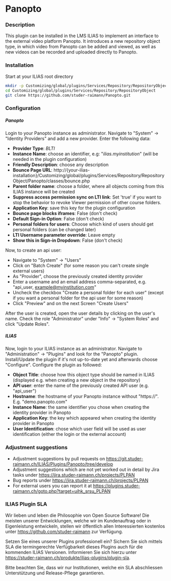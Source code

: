Panopto
==========
### Description
This plugin can be installed in the LMS ILIAS to implement an interface to the external video platform Panopto. It introduces a new repository object type, in which video from Panopto can be added and viewed, as well as new videos can be recorded and  uploaded directly to Panopto.

### Installation
Start at your ILIAS root directory
```bash
mkdir -p Customizing/global/plugins/Services/Repository/RepositoryObject
cd Customizing/global/plugins/Services/Repository/RepositoryObject
git clone https://github.com/studer-raimann/Panopto.git
```

### Configuration
##### Panopto
Login to your Panopto instance as administrator. Navigate to "System" -> "Identity Providers" and add a new provider. Enter the following data:
* **Provider Type**: *BLTI*
* **Instance Name**: choose an identifier, e.g: "*ilias.myinstitution*" (will be needed in the plugin configuration)
* **Friendly Description**:	choose any description
* **Bounce Page URL**: http://{your-ilias-installation}/Customizing/global/plugins/Services/Repository/RepositoryObject/Panopto/classes/bounce.php
* **Parent folder name**: choose a folder, where all objects coming from this ILIAS instance will be created
* **Suppress access permission sync on LTI link**: Set 'true' if you want to stop the behavior to revoke Viewer permission of other course folders.
* **Application Key**: save this key for the plugin configuration
* **Bounce page blocks iframes**: False (don't check)
* **Default Sign-in Option**: False (don't check)
* **Personal folders for users**: Choose which kind of users should get personal folders (can be changed later)
* **LTI Username parameter override**:	Leave empty
* **Show this in Sign-in Dropdown**: False (don't check)

Now, to create an api user:
* Navigate to "System" -> "Users" 
* Click on "Batch Create" (for some reason you can't create single external users)
* As "Provider", choose the previously created identity provider
* Enter a username and an email address comma-separated, e.g. "api_user, example@myinstitution.com"
* Uncheck the checkbox "Create a personal folder for each user" (except if you want a personal folder for the api user for some reason)
* Click "Preview" and on the next Screen "Create Users"

After the user is created, open the user details by clicking on the user's name. Check the role "Administrator" under "Info" -> "System Roles" and click "Update Roles".

##### ILIAS
Now, login to your ILIAS instance as an administrator. Navigate to "Administration" -> "Plugins" and look for the "Panopto" plugin. Install/Update the plugin if it's not up-to-date yet and afterwards choose "Configure". Configure the plugin as followed:
* **Object Title**: choose how this object type should be named in ILIAS (displayed e.g. when creating a new object in the repository)
* **API user**: enter the name of the previously created API user (e.g. "api_user")
* **Hostname**: the hostname of your Panopto instance without "https://". E.g. "demo.panopto.com"
* **Instance Name**: the same identifier you chose when creating the identity provider in Panopto
* **Application Key**: the key which appeared when creating the identity provider in Panopto
* **User Identification**: chose which user field will be used as user identification (either the login or the external account)

### Adjustment suggestions
* Adjustment suggestions by pull requests on https://git.studer-raimann.ch/ILIAS/Plugins/Panopto/tree/develop
* Adjustment suggestions which are not yet worked out in detail by Jira tasks under https://jira.studer-raimann.ch/projects/PLPAN
* Bug reports under https://jira.studer-raimann.ch/projects/PLPAN
* For external users you can report it at https://plugins.studer-raimann.ch/goto.php?target=uihk_srsu_PLPAN

### ILIAS Plugin SLA
Wir lieben und leben die Philosophie von Open Source Software! Die meisten unserer Entwicklungen, welche wir im Kundenauftrag oder in Eigenleistung entwickeln, stellen wir öffentlich allen Interessierten kostenlos unter https://github.com/studer-raimann zur Verfügung.

Setzen Sie eines unserer Plugins professionell ein? Sichern Sie sich mittels SLA die termingerechte Verfügbarkeit dieses Plugins auch für die kommenden ILIAS Versionen. Informieren Sie sich hierzu unter https://studer-raimann.ch/produkte/ilias-plugins/plugin-sla.

Bitte beachten Sie, dass wir nur Institutionen, welche ein SLA abschliessen Unterstützung und Release-Pflege garantieren.
